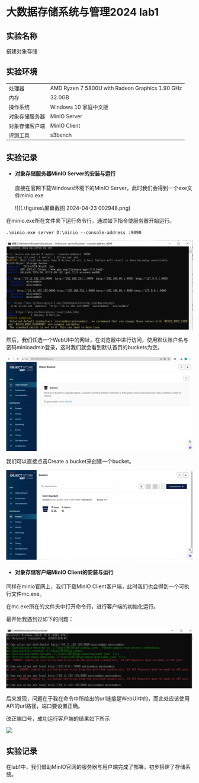 # 大数据存储系统与管理2024 lab1

## 实验名称

搭建对象存储

## 实验环境

|                |                                                   |
| -------------- | ------------------------------------------------- |
| 处理器         | AMD Ryzen 7 5800U with Radeon Graphics   1.90 GHz |
| 内存           | 32.0GB                                            |
| 操作系统       | Windows 10 家庭中文版                             |
| 对象存储服务器 | MinIO Server                                      |
| 对象存储客户端 | MinIO Client                                      |
| 评测工具       | s3bench                                           |

## 实验记录

* #### 对象存储服务器MinIO Server的安装与运行

  直接在官网下载Windows环境下的MinIO Server，此时我们会得到一个exe文件minio.exe

  ![](.\figures\屏幕截图 2024-04-23 002948.png)

在minio.exe所在文件夹下运行命令行，通过如下指令使服务器开始运行。

```
.\minio.exe server D:\minio --console-address :9090
```

![](.\figures\image-20240420140929421.png)

然后，我们任选一个WebUI中的网址，在浏览器中进行访问，使用默认账户名与密码minioadmin登录，这时我们就会看到默认首页的buckets为空。

![](.\figures\image-20240420141708009.png)

我们可以直接点击Create a bucket来创建一个bucket。

![](.\figures\image-20240420141859251.png)

- #### 对象存储客户端MinIO Client的安装与运行

同样在minio官网上，我们下载MinIO Client客户端，此时我们也会得到一个可执行文件mc.exe。

在mc.exe所在的文件夹中打开命令行，进行客户端的初始化运行。

最开始我遇到过如下的问题：

![](.\figures\image-20240420143452087.png)

后来发现，问题在于我在命令中所给出的url链接是WebUI中的，而此处应该使用API的url路径，端口要设置正确。

改正端口号，成功运行客户端的结果如下所示

![](E:\大三下\大数据存储系统与管理\bigdata-storage-experiment-assignment-2024\U202115659\lab1\figures\image-20240420144454443.png)

## 实验记录

在lab1中，我们借助MinIO官网的服务器与用户端完成了部署，初步搭建了存储系统。
